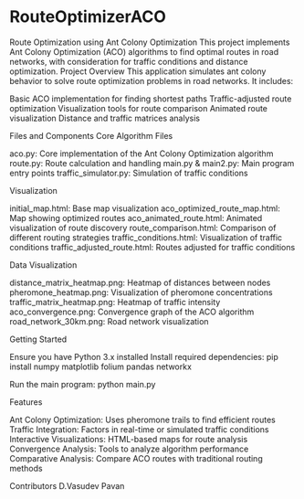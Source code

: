 # RouteOptimizerACO
Route Optimization using Ant Colony Optimization
This project implements Ant Colony Optimization (ACO) algorithms to find optimal routes in road networks, with consideration for traffic conditions and distance optimization.
Project Overview
This application simulates ant colony behavior to solve route optimization problems in road networks. It includes:

Basic ACO implementation for finding shortest paths
Traffic-adjusted route optimization
Visualization tools for route comparison
Animated route visualization
Distance and traffic matrices analysis

Files and Components
Core Algorithm Files

aco.py: Core implementation of the Ant Colony Optimization algorithm
route.py: Route calculation and handling
main.py & main2.py: Main program entry points
traffic_simulator.py: Simulation of traffic conditions

Visualization

initial_map.html: Base map visualization
aco_optimized_route_map.html: Map showing optimized routes
aco_animated_route.html: Animated visualization of route discovery
route_comparison.html: Comparison of different routing strategies
traffic_conditions.html: Visualization of traffic conditions
traffic_adjusted_route.html: Routes adjusted for traffic conditions

Data Visualization

distance_matrix_heatmap.png: Heatmap of distances between nodes
pheromone_heatmap.png: Visualization of pheromone concentrations
traffic_matrix_heatmap.png: Heatmap of traffic intensity
aco_convergence.png: Convergence graph of the ACO algorithm
road_network_30km.png: Road network visualization

Getting Started

Ensure you have Python 3.x installed
Install required dependencies:
pip install numpy matplotlib folium pandas networkx

Run the main program:
python main.py


Features

Ant Colony Optimization: Uses pheromone trails to find efficient routes
Traffic Integration: Factors in real-time or simulated traffic conditions
Interactive Visualizations: HTML-based maps for route analysis
Convergence Analysis: Tools to analyze algorithm performance
Comparative Analysis: Compare ACO routes with traditional routing methods

Contributors
    D.Vasudev
    Pavan
